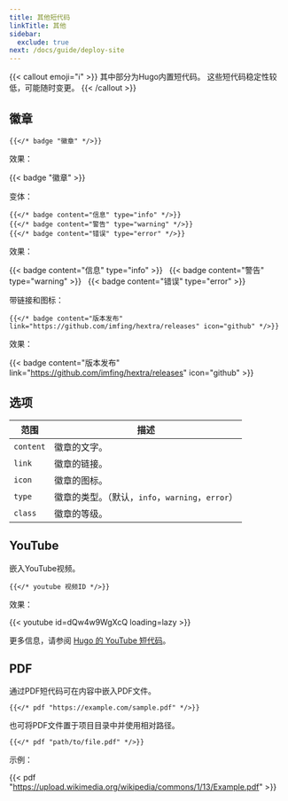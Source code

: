 ```yaml
---
title: 其他短代码
linkTitle: 其他
sidebar:
  exclude: true
next: /docs/guide/deploy-site
---
```


{{< callout emoji="ℹ️" >}}
  其中部分为Hugo内置短代码。
  这些短代码稳定性较低，可能随时变更。
{{< /callout >}}

## 徽章

```
{{</* badge "徽章" */>}}
```

效果：

{{< badge "徽章" >}}

变体：

```
{{</* badge content="信息" type="info" */>}}
{{</* badge content="警告" type="warning" */>}}
{{</* badge content="错误" type="error" */>}}
```

效果：

{{< badge content="信息" type="info" >}} &nbsp;
{{< badge content="警告" type="warning" >}} &nbsp;
{{< badge content="错误" type="error" >}}

带链接和图标：

```
{{</* badge content="版本发布" link="https://github.com/imfing/hextra/releases" icon="github" */>}}
```

效果：

{{< badge content="版本发布" link="https://github.com/imfing/hextra/releases" icon="github" >}}

## 选项

| 范围        | 描述                                  |
|-----------|-------------------------------------|
| `content` | 徽章的文字。                              |
| `link`    | 徽章的链接。                              |
| `icon`    | 徽章的图标。                              |
| `type`    | 徽章的类型。（默认，`info`，`warning`，`error`） |
| `class`   | 徽章的等级。                              |

## YouTube

嵌入YouTube视频。

```
{{</* youtube 视频ID */>}}
```

效果：

{{< youtube id=dQw4w9WgXcQ loading=lazy >}}

更多信息，请参阅 [Hugo 的 YouTube 短代码](https://gohugo.io/content-management/shortcodes/#youtube)。

## PDF

通过PDF短代码可在内容中嵌入PDF文件。

```
{{</* pdf "https://example.com/sample.pdf" */>}}
```

也可将PDF文件置于项目目录中并使用相对路径。

```
{{</* pdf "path/to/file.pdf" */>}}
```

示例：

{{< pdf "https://upload.wikimedia.org/wikipedia/commons/1/13/Example.pdf" >}}